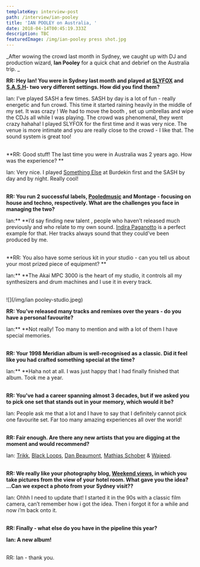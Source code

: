 ```yaml
---
templateKey: interview-post
path: /interview/ian-pooley
title: 'IAN POOLEY on Australia, '
date: 2018-04-14T00:45:19.333Z
description: TBC
featuredImage: /img/ian-pooley press shot.jpg
---
```

_After wowing the crowd last month in Sydney, we caught up with DJ and production wizard, **Ian Pooley** for a quick chat and debrief on the Australia trip. _

**RR: Hey Ian! You were in Sydney last month and played at **[**SLYFOX**](https://www.facebook.com/slyfoxenmore/)** and **[**S.A.S.H**](https://www.facebook.com/sashsundays/)**\- two very different settings. How did you find them?**

Ian: I’ve played SASH a few times. SASH by day is a lot of fun - really energetic and fun crowd. This time it started raining heavily in the middle of my set. It was crazy ! We had to move the booth , set up umbrellas and wipe the CDJs all while I was playing. The crowd was phenomenal, they went crazy hahaha! I played SLYFOX for the first time and it was very nice. The venue is more intimate and you are really close to the crowd - I like that. The sound system is great too! 
<br><br>

**RR: Good stuff! The last time you were in Australia was 2 years ago. How was the experience? **

Ian: Very nice. I played [Something Else](https://ravereviewz.net.au/interview/alex-dimitr%C3%B6ff-something-else) at Burdekin first and the SASH by day and by night. Really cool!
<br><br>

**RR: You run 2 successful labels, **[**Pooledmusic**](https://www.facebook.com/Pooledmusic)** and Montage - focusing on house and techno, respectively. What are the challenges you face in managing the two?**

Ian:** **I’d say finding new talent , people who haven’t released much previously and who relate to my own sound. [Indira Paganotto](https://www.facebook.com/IndiraPaganotto/) is a perfect example for that. Her tracks always sound that they could’ve been produced by me.
<br><br>

**RR: You also have some serious kit in your studio - can you tell us about your most prized piece of equipment? **

Ian:** **The Akai MPC 3000 is the heart of my studio, it controls all my synthesizers and drum machines and I use it in every track.
<br><br>

!\[](/img/ian pooley-studio.jpeg)
<br>

**RR: You’ve released many tracks and remixes over the years - do you have a personal favourite?**

Ian:** **Not really! Too many to mention and with a lot of them I have special memories.
<br><br>

**RR: Your 1998 Meridian album is well-recognised as a classic. Did it feel like you had crafted something special at the time?**

Ian:** **Haha not at all. I was just happy that I had finally finished that album. Took me a year.
<br><br>

**RR: You've had a career spanning almost 3 decades, but if we asked you to pick one set that stands out in your memory, which would it be?**

Ian: People ask me that a lot and I have to say that I definitely cannot pick one favourite set. Far too many amazing experiences all over the world!
<br><br>

**RR: Fair enough. Are there any new artists that you are digging at the moment and would recommend?**

Ian: [Trikk](https://www.facebook.com/musictrikk/), [Black Loops](https://www.facebook.com/blackloopsitaly/), [Dan Beaumont](https://www.facebook.com/danbeaumont.london/), [Mathias Schober](https://www.facebook.com/mathiasschober.showb/) & [Wajeed](https://www.facebook.com/waajeedmusic/).
<br><br>

**RR: We really like your photography blog, **[**Weekend views**](http://weekendviews.tumblr.com/)**, in which you take pictures from the view of your hotel room. What gave you the idea? ...Can we expect a photo from your Sydney visit??**

Ian: Ohhh I need to update that! I started it in the 90s with a classic film camera, can’t remember how i got the idea. Then i forgot it for a while and now i’m back onto it.
<br><br>

**RR: Finally - what else do you have in the pipeline this year?**

**Ian: A new album!**
<br><br>

RR: Ian - thank you.
